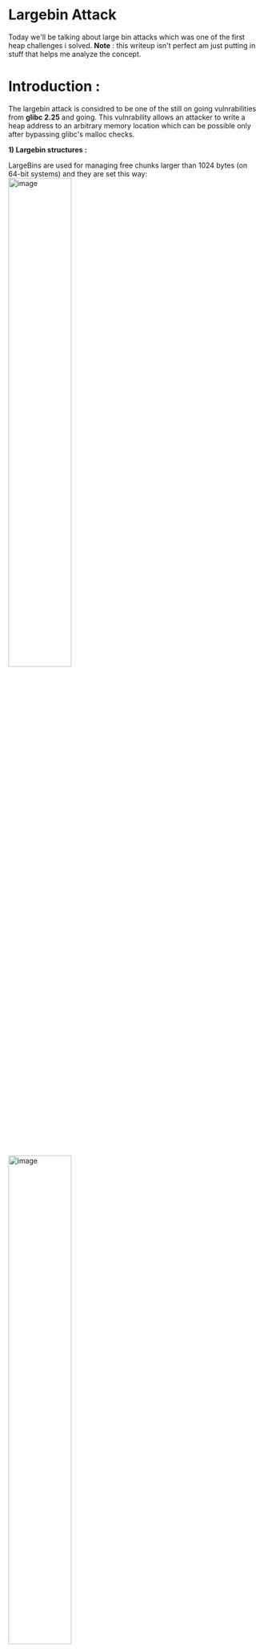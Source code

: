 # Largebin Attack

Today we'll be talking about large bin attacks which was one of the first heap challenges i solved. 
**Note** : this writeup isn't perfect am just putting in stuff that helps me analyze the concept.

# Introduction :
The largebin attack is considred to be one of the still on going vulnrabilities from **glibc 2.25** and going.
This vulnrability allows an attacker to write a heap address to an arbitrary memory location which can be possible only after bypassing glibc's malloc checks.

**1) Largebin structures :**

LargeBins are used for managing free chunks larger than 1024 bytes (on 64-bit systems) and they are set this way:
<img  alt="image" src="https://github.com/user-attachments/assets/260587f6-85bc-40fd-bfd0-a61b37e91476" width="50%" />
<img alt="image" src="https://github.com/user-attachments/assets/1675bb6d-abf0-4653-b2af-b98c5812f915" width="50%"  />

**You might ask where does these pointers take us to?**
Since largebins are managed in a way thats lets them be classified into groups based on their size. for example : (0x400-0x440 / 0x441-0x480 ...) 
So We need pointers to navigate through these different-sized groups and within the same group too.

- fd points to the next recent chunk in the same sized-list (in direction of the most recent chunk)
- bk points to the previous chunk in the same sized-list
- fd_nextsize points to its next smaller chunk, bk_nextsize points to its larger chunk.
- fd, bk pointers points to the **same-size chunks** following by the inserted time sequence.
So overall our largebin will look like this

<img width="978" height="694" alt="image" src="https://github.com/user-attachments/assets/04b4b7c0-d482-44c3-bc0f-bbe388cd4c4f" />

**2) Malloc's checks and constraints**

The attack happens in the process when a chunk is inserted into large bin, which triggers unlink action and changes existing pointers. 
It's not obligatory to look into malloc.c but i really recommend it since it made the rest of the exploit easier to understand :

<img width="702" height="776" alt="image" src="https://github.com/user-attachments/assets/4de9c527-919e-499a-9e96-3239d44c1c03" />

So directly modifying fd and bk chunks wont work because of these checks : 

// Before any largebin manipulation, malloc performs:
if (__builtin_expect(victim->fd->bk != victim || victim->bk->fd != victim, 0)) {
    errstr = "malloc(): corrupted double-linked list";
    malloc_printerr(errstr);
}

Is this a problem? Of course no! Because we can still play with value of bk_nextsize since :
-  There is no integrity check for bk_nextsize (when the corrupted chunk is the smallest)
-  And there's vulnrable line that allows us to write arbitrary value : **victim->bk_nextsize->fd_nextsize = victim**

Translation:

victim->bk_nextsize = our controlled pointer (target - 0x20)
fd_nextsize offset = +0x20 bytes from chunk start (fd=+0x10, bk=+0x18, fd_nextsize=+0x20)

Remember this : 
struct malloc_chunk {
    size_t prev_size;      // offset 0x00
    size_t size;           // offset 0x08
    malloc_chunk* fd;      // offset 0x10  
    malloc_chunk* bk;      // offset 0x18
    malloc_chunk* fd_nextsize; // offset 0x20  ← This is key!
    malloc_chunk* bk_nextsize; // offset 0x28
};

Result: writes victim address to (target - 0x20) + 0x20 = target
<img width="1015" height="518" alt="image" src="https://github.com/user-attachments/assets/d29bf98d-f196-4384-87c9-b5caa56c584f" />

Now we're ready let's get into practice!! 

**#Proof of Concept **
You can practice everything you see here at : https://wargames.ret2.systems/level/how2heap_large_bin_attack_2.34 , every demonstration is better when you do it
You can use commands to better visualise your problem : b * malloc ; b * free ; heap large ; heap chunks ; vmmap ; or x/20gx {chunk_pointer} 

First thing we will be doing is to create two large-sized chunks p1(0x428) and p2(0x418) smaller than p1 , then we free p1

<img width="678" height="122" alt="image" src="https://github.com/user-attachments/assets/388c2f34-f2ff-4696-a608-4a3163cb9d30" />

The freed chunk is in the unsorted bin list , to be able to move it to largebins we gotta allocate a larger chunk g3(0x438)  (malloc says "these chunks in unsorted bin are too small for this request, let me move them to their proper largebins so next time i can easily find large-sized freed chunks there)

<img width="650" height="301" alt="image" src="https://github.com/user-attachments/assets/4cbd7d14-8285-48e8-9e25-4a752baf3f4a" />

Then we free p2 , and at this point we have one chunk in large bin [p1], and one chunk in unsorted bin [p2]

<img width="472" height="230" alt="image" src="https://github.com/user-attachments/assets/e5a4de47-54af-445c-b4ea-8e3f522d83b3" />

And now as explained earlier by modifying the p1-> bk_nextsize to target-0x20 we will be able to modify target address.
Since Glibc does not check chunk->bk_nextsize if the newly inserted chunk is smaller than smallest, the modified p1->bk_nextsize does not trigger any error. 

<img width="618" height="268" alt="image" src="https://github.com/user-attachments/assets/d58c1fac-9bd2-4bd5-b195-7d2983da34bd" />

Finally, allocate another dummy chunk  g4(0x438) larger than [p2] to place [p2] (who is smaller than [p1]) into large bin

<img width="517" height="141" alt="image" src="https://github.com/user-attachments/assets/1deda972-bc22-42fd-a736-0eb4a53b64e2" />

He is treating our target like it's p2 because of the modified bk_nextsize.
And like that we succeded at modifying our target. Good Job! 
You can try and practice the same concept with the challenge attached. GL HF!
<img width="481" height="581" alt="image" src="https://github.com/user-attachments/assets/23a7f5ad-673c-4078-9794-103532f412b3" />





